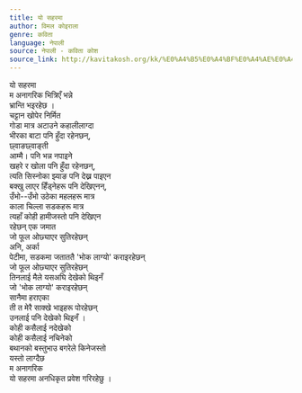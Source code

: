 ```yaml
---
title: यो सहरमा
author: विमल कोइराला
genre: कविता
language: नेपाली
source: नेपाली - कविता कोश
source_link: http://kavitakosh.org/kk/%E0%A4%B5%E0%A4%BF%E0%A4%AE%E0%A4%B2_%E0%A4%95%E0%A5%8B%E0%A4%87%E0%A4%B0%E0%A4%BE%E0%A4%B2%E0%A4%BE
---
```


यो सहरमा  
म अनागरिक भित्रिएँ भन्ने  
भ्रान्ति भइरहेछ ।  
चट्टान खोपेर निर्मित  
गोडा मात्र अटाउने कहालीलाग्दा  
भीरका बाटा पनि हुँदा रहेनछन्,  
छ्वाङछ्वाङ्ती  
आम्मै। पनि भन्न नपाइने  
खहरे र खोला पनि हुँदा रहेनछन्,  
त्यति सिस्नोका झ्याङ पनि देख्न पाइएन  
बक्खु लाएर हिँड्नेहरू पनि देखिएनन्,  
उँभो--उँभो उठेका महलहरू मात्र  
काला चिल्ला सडकहरू मात्र  
त्यहाँ कोही हामीजस्तो पनि देखिएन  
रहेछन् एक जमात  
जो फूल ओछ्याएर सुतिरहेछन्  
अनि, अर्का  
पेटीमा, सडकमा जताततै 'भोक लाग्यो' कराइरहेछन्  
जो फूल ओछ्याएर सुतिरहेछन्  
तिनलाई मैले यसअघि देखेको थिइनँ  
जो 'भोक लाग्यो' कराइरहेछन्  
सानैमा हराएका  
ती त मेरै साक्खे भाइहरू पोरहेछन्  
उनलाई पनि देखेको थिइनँ ।  
कोही कसैलाई नदेखेको  
कोही कसैलाई नचिनेको  
बथानको बस्तुभाउ बगरेले किनेजस्तो  
यस्तो लाग्दैछ  
म अनागरिक  
यो सहरमा अनधिकृत प्रवेश गरिरहेछु ।
